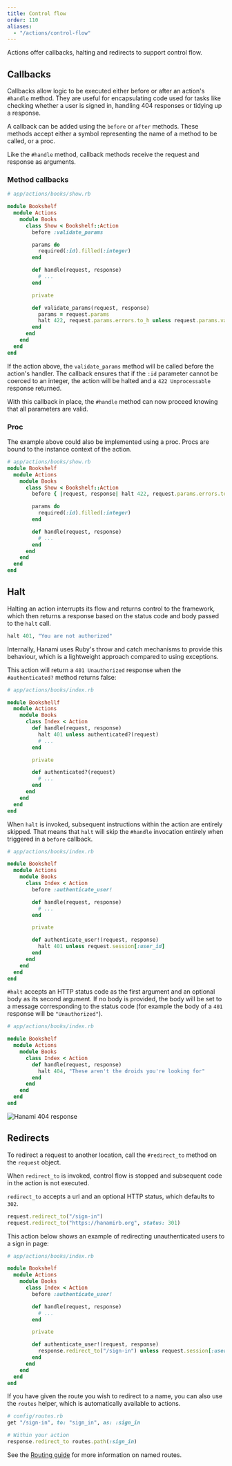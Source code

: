 ```yaml
---
title: Control flow
order: 110
aliases:
  - "/actions/control-flow"
---
```


Actions offer callbacks, halting and redirects to support control flow.

## Callbacks

Callbacks allow logic to be executed either before or after an action's `#handle` method. They are useful for encapsulating code used for tasks like checking whether a user is signed in, handling 404 responses or tidying up a response.

A callback can be added using the `before` or `after` methods. These methods accept either a symbol representing the name of a method to be called, or a proc.

Like the `#handle` method, callback methods receive the request and response as arguments.

### Method callbacks

```ruby
# app/actions/books/show.rb

module Bookshelf
  module Actions
    module Books
      class Show < Bookshelf::Action
        before :validate_params

        params do
          required(:id).filled(:integer)
        end

        def handle(request, response)
          # ...
        end

        private

        def validate_params(request, response)
          params = request.params
          halt 422, request.params.errors.to_h unless request.params.valid?
        end
      end
    end
  end
end
```

If the action above, the `validate_params` method will be called before the action's handler. The callback ensures that if the `:id` parameter cannot be coerced to an integer, the action will be halted and a `422 Unprocessable` response returned.

With this callback in place, the `#handle` method can now proceed knowing that all parameters are valid.

### Proc

The example above could also be implemented using a proc. Procs are bound to the instance context of the action.

```ruby
# app/actions/books/show.rb
module Bookshelf
  module Actions
    module Books
      class Show < Bookshelf::Action
        before { |request, response| halt 422, request.params.errors.to_h unless request.params.valid? }

        params do
          required(:id).filled(:integer)
        end

        def handle(request, response)
          # ...
        end
      end
    end
  end
end
```

## Halt

Halting an action interrupts its flow and returns control to the framework, which then returns a response based on the status code and body passed to the `halt` call.

```ruby
halt 401, "You are not authorized"
```

Internally, Hanami uses Ruby's throw and catch mechanisms to provide this behaviour, which is a lightweight approach compared to using exceptions.

This action will return a `401 Unauthorized` response when the `#authenticated?` method returns false:

```ruby
# app/actions/books/index.rb

module Bookshellf
  module Actions
    module Books
      class Index < Action
        def handle(request, response)
          halt 401 unless authenticated?(request)
          # ...
        end

        private

        def authenticated?(request)
          # ...
        end
      end
    end
  end
end
```

When `halt` is invoked, subsequent instructions within the action are entirely skipped. That means that `halt` will skip the `#handle` invocation entirely when triggered in a `before` callback.

```ruby
# app/actions/books/index.rb

module Bookshelf
  module Actions
    module Books
      class Index < Action
        before :authenticate_user!

        def handle(request, response)
          # ...
        end

        private

        def authenticate_user!(request, response)
          halt 401 unless request.session[:user_id]
        end
      end
    end
  end
end
```

`#halt` accepts an HTTP status code as the first argument and an optional body as its second argument. If no body is provided, the body will be set to a message corresponding to the status code (for example the body of a `401` response will be `"Unauthorized"`).

```ruby
# app/actions/books/index.rb

module Bookshelf
  module Actions
    module Books
      class Index < Action
        def handle(request, response)
          halt 404, "These aren't the droids you're looking for"
        end
      end
    end
  end
end
```

<p><img src="/v2.0/actions/404-response.png" alt="Hanami 404 response" class="img-responsive"></p>

## Redirects

To redirect a request to another location, call the `#redirect_to` method on the `request` object.

When `redirect_to` is invoked, control flow is stopped and subsequent code in the action is not executed.

`redirect_to` accepts a url and an optional HTTP status, which defaults to `302`.

```ruby
request.redirect_to("/sign-in")
request.redirect_to("https://hanamirb.org", status: 301)
```

This action below shows an example of redirecting unauthenticated users to a sign in page:

```ruby
# app/actions/books/index.rb

module Bookshelf
  module Actions
    module Books
      class Index < Action
        before :authenticate_user!

        def handle(request, response)
          # ...
        end

        private

        def authenticate_user!(request, response)
          response.redirect_to("/sign-in") unless request.session[:user_id]
        end
      end
    end
  end
end
```

If you have given the route you wish to redirect to a name, you can also use the `routes` helper, which is automatically available to actions.

```ruby
# config/routes.rb
get "/sign-in", to: "sign_in", as: :sign_in
```


```ruby
# Within your action
response.redirect_to routes.path(:sign_in)
```

See the [Routing guide](/v2.0/routing/overview/) for more information on named routes.
